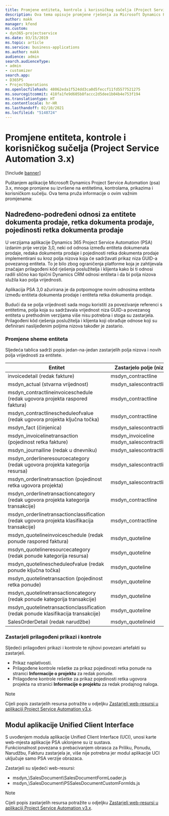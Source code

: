 ```yaml
---
title: Promjene entiteta, kontrole i korisničkog sučelja (Project Service Automation 3.x)
description: Ova tema opisuje promjene rješenja za Microsoft Dynamics Project Service Automation 3.x.
author: makk
manager: kfend
ms.custom:
- dyn365-projectservice
ms.date: 03/15/2019
ms.topic: article
ms.service: business-applications
ms.author: makk
audience: admin
search.audienceType:
- admin
- customizer
search.app:
- D365PS
- ProjectOperations
ms.openlocfilehash: 48062eda1f524dd3ca0d5feccf11fd5577521275
ms.sourcegitcommit: 418fa1fe9d605b8faccc2d5dee1b04b4e753f194
ms.translationtype: HT
ms.contentlocale: hr-HR
ms.lasthandoff: 02/10/2021
ms.locfileid: "5148724"
---
```

# <a name="entity-control-and-user-interface-changes-project-service-automation-3x"></a>Promjene entiteta, kontrole i korisničkog sučelja (Project Service Automation 3.x)

[!include [banner](../../includes/psa-now-project-operations.md)]


Puštanjem aplikacije Microsoft Dynamics Project Service Automation (psa) 3.x, mnoge promjene su izvršene na entitetima, kontrolama, prikazima i korisničkom sučelju. Ova tema pruža informacije o ovim važnim promjenama:

## <a name="parent-child-relationships-for-sales-document-sales-document-line-sales-document-line-detail-entities"></a>Nadređeno-podređeni odnosi za entitete dokumenta prodaje, retka dokumenta prodaje, pojedinosti retka dokumenta prodaje
U verzijama aplikacije Dynamics 365 Project Service Automation (PSA) izdanim prije verzije 3,0, neki od odnosa između entiteta dokumenata prodaje, redaka dokumenta prodaje i pojedinosti retka dokumenta prodaje implementirani su kroz polja nizova koja će sadržavati prikaz niza GUID-a povezanog entiteta. To je bilo zbog ograničenja platforme koja je zahtijevala značajan prilagođeni kôd rješenja poslužitelja i klijenta kako bi ti odnosi radili slično kao tipični Dynamics CRM odnosi entiteta i da bi polja nizova služila kao polja vrijednosti.

Aplikacija PSA 3,0 ažurirana je da potpomogne novim odnosima entiteta između entiteta dokumenta prodaje i entiteta retka dokumenta prodaje.

Budući da se polja vrijednosti sada mogu koristiti za povezivanje referenci s entitetima, polja koja su sadržavala vrijednost niza GUID-a povezanog entiteta u prethodnim verzijama više nisu potrebna i stoga su zastarjela. Prilagođeni kôd rješenja poslužitelja i klijenta koji obrađuje odnose koji su definirani naslijeđenim poljima nizova također je zastario.

### <a name="entity-schema-changes"></a>Promjene sheme entiteta
Sljedeća tablica sadrži popis jedan-na-jedan zastarjelih polja nizova i novih polja vrijednosti za entitete. 

 Entitet |   Zastarjelo polje (niz) | Novo polje (vrijednost)
--- | --- | ---
invoicedetail (redak fakture) |  msdyn_contractline |    msdyn_contractlineid
msdyn_actual (stvarna vrijednost) | msdyn_salescontractline |   msdyn_salescontractlineid
msdyn_contractlineinvoiceschedule (redak ugovora projekta raspored faktura) |    msdyn_contractline |    msdyn_contractlineid
msdyn_contractlinescheduleofvalue (redak ugovora projekta ključna točka) |   msdyn_contractline |    msdyn_contractlineid
msdyn_fact (činjenica) | msdyn_salescontractline |   msdyn_salescontractlineid
msdyn_invoicelinetransaction (pojedinost retka fakture) | msdyn_invoiceline <br> msdyn_salescontractline | msdyn_invoicelineid <br> msdyn_salescontractlineid
msdyn_journalline (redak u dnevniku) |  msdyn_salescontractline |   msdyn_salescontractlineid
msdyn_orderlineresourcecategory (redak ugovora projekta kategorija resursa) | msdyn_salescontractline |   msdyn_contractlineid
msdyn_orderlinetransaction (pojedinost retka ugovora projekta) | msdyn_salescontractline |   msdyn_salescontractlineid
msdyn_orderlinetransactioncategory (redak ugovora projekta kategorija transakcije) |   msdyn_contractline |    msdyn_contractlineid
msdyn_orderlinetransactionclassification (redak ugovora projekta klasifikacija transakcije) |   msdyn_contractline |    msdyn_contractlineid
msdyn_quotelineinvoiceschedule (redak ponude raspored faktura) |  msdyn_quoteline |   msdyn_quotelineid
msdyn_quotelineresourcecategory (redak ponude kategorija resursa) |    msdyn_quoteline |   msdyn_quotelineid
msdyn_quotelinescheduleofvalue (redak ponude ključna točka) | msdyn_quoteline |   msdyn_quotelineid
msdyn_quotelinetransaction (pojedinost retka ponude) |    msdyn_quoteline |   msdyn_quotelineid
msdyn_quotelinetransactioncategory (redak ponude kategorija transakcije) |  msdyn_quoteline |   msdyn_quotelineid
msdyn_quotelinetransactionclassification (redak ponude klasifikacija transakcije) |  msdyn_quoteline |   msdyn_quotelineid
SalesOrderDetail (redak narudžbe) | msdyn_quotelineid | msdyn_quoteline 

### <a name="deprecated-custom-views-and-controls"></a>Zastarjeli prilagođeni prikazi i kontrole
Sljedeći prilagođeni prikazi i kontrole te njihovi povezani artefakti su zastarjeli.

- Prikaz naplativosti.
- Prilagođene kontrole rešetke za prikaz pojedinosti retka ponude na stranici **Informacije o projektu** za redak ponude.
- Prilagođene kontrole rešetke za prikaz pojedinosti retka ugovora projekta na stranici **Informacije o projektu** za redak prodajnog naloga.

> [!NOTE]
> Cijeli popis zastarjelih resursa potražite u odjeljku [Zastarjeli web-resursi u aplikaciji Project Service Automation v3.x](../developer-guides/web-resources-deprecated-v3.x.md).

## <a name="unified-client-interface-app-module"></a>Modul aplikacije Unified Client Interface
S uvođenjem modula aplikacije Unified Client Interface (UCI), unosi karte web-mjesta aplikacije PSA uklonjene su iz sustava.  
Funkcionalnost povezana s prebacivanjem obrasca za Priliku, Ponudu, Narudžbu, Fakturu zastarjela je, više nije potrebna jer modul aplikacije UCI uključuje samo PSA verzije obrazaca.  

Zastarjeli su sljedeći web-resursi:

- msdyn_\SalesDocument\SalesDocumentFormLoader.js
- msdyn_\SalesDocument\PSSalesDocumentCustomFormIds.js

> [!NOTE]
> Cijeli popis zastarjelih resursa potražite u odjeljku [Zastarjeli web-resursi u aplikaciji Project Service Automation v3.x](../developer-guides/web-resources-deprecated-v3.x.md).


